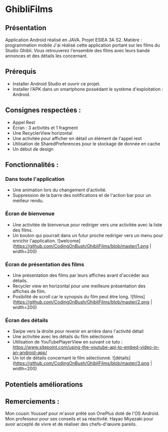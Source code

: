 # GhibliFilms

## Présentation
Application Android réalisé en JAVA.
Projet ESIEA 3A S2.
Matière : programmation mobile
J'ai réalisé cette application portant sur les films du Studio Ghibli. Vous retrouverez l'ensemble des films avec leurs bande annonces et des détails les concernant.

## Prérequis
- Installer Android Studio et ouvrir ce projet.
- Installer l'APK dans un smartphone possédant le système d'exploitation : Android.

## Consignes respectées :
- Appel Rest
- Écran : 3 activités et 1 fragment
- Une RecyclerView horizontal
- Une activitée pour afficher en détail un élément de l'appel rest
- Utilisation de SharedPreferences pour le stockage de donnée en cache
- Un début de design
## Fonctionnalités :

### Dans toute l'application
- Une animation lors du changement d'activité.
- Suppression de la barre des notifications et de l'action bar pour un meilleur rendu.

### Écran de bienvenue
- Une activitée de bienvenue pour rediriger vers une activitée avec la liste des films.
- Un bouton qui pourrait dans un futur proche rediriger vers un menu pour enrichir l'application.
 ![welcome](https://github.com/CodingOnBush/GhibliFilms/blob/master/1.png | width=200)

### Écran de présentation des films
- Une présentation des films par leurs affiches avant d'accéder aux détails.
- Recycler view en horizontal pour une meilleure présentation des affiches de film.
- Posibilité de scroll car le synopsis du film peut être long.
 ![films](https://github.com/CodingOnBush/GhibliFilms/blob/master/2.png | width=200)

### Écran des détails
- Swipe vers la droite pour revenir en arrière dans l'activité détail
- Une activitée avec les détails du film sélectionné
- Utilisation de YouTubePlayerView en suivant ce tuto : https://www.sitepoint.com/using-the-youtube-api-to-embed-video-in-an-android-app/
- Un lot de détails concernant le film sélectionné.
 ![détails](https://github.com/CodingOnBush/GhibliFilms/blob/master/3.png | width=200)

## Potentiels améliorations

## Remerciements :
Mon cousin Youssef pour m'avoir prêté son OnePlus doté de l'OS Android.
Mon professeur pour ses conseils et sa réactivité.
Hayao Miyazaki pour avoir accepté de vivre et de réaliser des chefs-d'œuvre pareils.
